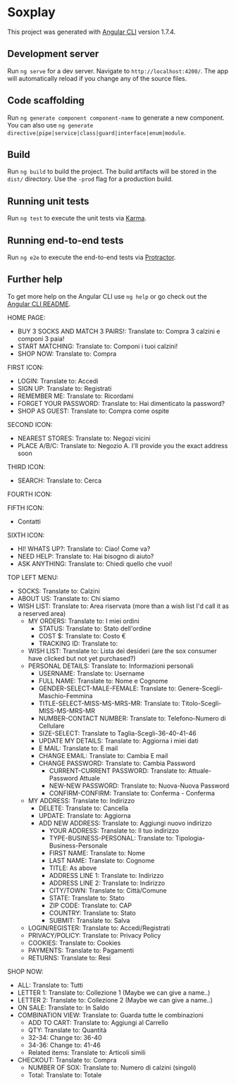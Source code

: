 # Soxplay

This project was generated with [Angular CLI](https://github.com/angular/angular-cli) version 1.7.4.

## Development server

Run `ng serve` for a dev server. Navigate to `http://localhost:4200/`. The app will automatically reload if you change any of the source files.

## Code scaffolding

Run `ng generate component component-name` to generate a new component. You can also use `ng generate directive|pipe|service|class|guard|interface|enum|module`.

## Build

Run `ng build` to build the project. The build artifacts will be stored in the `dist/` directory. Use the `-prod` flag for a production build.

## Running unit tests

Run `ng test` to execute the unit tests via [Karma](https://karma-runner.github.io).

## Running end-to-end tests

Run `ng e2e` to execute the end-to-end tests via [Protractor](http://www.protractortest.org/).

## Further help

To get more help on the Angular CLI use `ng help` or go check out the [Angular CLI README](https://github.com/angular/angular-cli/blob/master/README.md).





HOME PAGE:

- BUY 3 SOCKS AND MATCH 3 PAIRS!: Translate to: Compra 3 calzini e componi 3 paia!
- START MATCHING: Translate to: Componi i tuoi calzini!
- SHOP NOW: Translate to: Compra

FIRST ICON:

- LOGIN: Translate to: Accedi
- SIGN UP: Translate to: Registrati
- REMEMBER ME: Translate to: Ricordami
- FORGET YOUR PASSWORD: Translate to: Hai dimenticato la password?
- SHOP AS GUEST: Translate to: Compra come ospite

SECOND ICON:

- NEAREST STORES: Translate to: Negozi vicini
- PLACE A/B/C: Translate to: Negozio A. I'll provide you the exact address soon

THIRD ICON:
- SEARCH: Translate to: Cerca

FOURTH ICON:

FIFTH ICON:
- Contatti

SIXTH ICON:
- HI! WHATS UP?: Translate to: Ciao! Come va?
- NEED HELP: Translate to: Hai bisogno di aiuto?
- ASK ANYTHING: Translate to: Chiedi quello che vuoi!

TOP LEFT MENU:
- SOCKS: Translate to: Calzini
- ABOUT US: Translate to: Chi siamo
- WISH LIST: Translate to: Area riservata (more than a wish list I'd call it as a reserved area)
    - MY ORDERS: Translate to: I miei ordini
        - STATUS: Translate to: Stato dell'ordine
        - COST $: Translate to: Costo €
        - TRACKING ID: Translate to: 
    - WISH LIST: Translate to: Lista dei desideri (are the sox consumer have clicked but not yet purchased?)
    - PERSONAL DETAILS: Translate to: Informazioni personali
        - USERNAME: Translate to: Username
        - FULL NAME: Translate to: Nome e Cognome
        - GENDER-SELECT-MALE-FEMALE: Translate to: Genere-Scegli-Maschio-Femmina
        - TITLE-SELECT-MISS-MS-MRS-MR: Translate to: Titolo-Scegli-MISS-MS-MRS-MR
        - NUMBER-CONTACT NUMBER: Translate to: Telefono-Numero di Cellulare
        - SIZE-SELECT: Translate to Taglia-Scegli-36-40-41-46
        - UPDATE MY DETAILS: Translate to: Aggiorna i miei dati
        - E MAIL: Translate to: E mail
        - CHANGE EMAIL: Translate to: Cambia E mail
        - CHANGE PASSWORD: Translate to: Cambia Password
            - CURRENT-CURRENT PASSWORD: Translate to: Attuale-Password Attuale
            - NEW-NEW PASSWORD: Translate to: Nuova-Nuova Password
            - CONFIRM-CONFIRM: Translate to: Conferma - Conferma
    - MY ADDRESS: Translate to: Indirizzo
        - DELETE: Translate to: Cancella
        - UPDATE: Translate to: Aggiorna
        - ADD NEW ADDRESS: Translate to: Aggiungi nuovo indirizzo
            - YOUR ADDRESS: Translate to: Il tuo indirizzo
            - TYPE-BUSINESS-PERSONAL: Translate to: Tipologia-Business-Personale
             - FIRST NAME: Translate to: Nome
             - LAST NAME: Translate to: Cognome
             - TITLE: As above
             - ADDRESS LINE 1: Translate to: Indirizzo
             - ADDRESS LINE 2: Translate to: Indirizzo
             - CITY/TOWN: Translate to: Città/Comune
             - STATE: Translate to: Stato
             - ZIP CODE: Translate to: CAP
             - COUNTRY: Translate to: Stato
             - SUBMIT: Translate to: Salva
    - LOGIN/REGISTER: Translate to: Accedi/Registrati
    - PRIVACY/POLICY: Translate to: Privacy Policy
    - COOKIES: Translate to: Cookies
    - PAYMENTS: Translate to: Pagamenti
    - RETURNS: Translate to: Resi

SHOP NOW:

- ALL: Translate to: Tutti
- LETTER 1: Translate to: Collezione 1 (Maybe we can give a name..)
- LETTER 2: Translate to: Collezione 2 (Maybe we can give a name..)
- ON SALE: Translate to: In Saldo
- COMBINATION VIEW: Translate to: Guarda tutte le combinazioni
    - ADD TO CART: Translate to: Aggiungi al Carrello
    - QTY: Translate to: Quantità
    - 32-34: Change to: 36-40
    - 34-36: Change to: 41-46
    - Related items: Translate to: Articoli simili
- CHECKOUT: Translate to: Compra
    - NUMBER OF SOX: Translate to: Numero di calzini (singoli)
    - Total: Translate to: Totale
